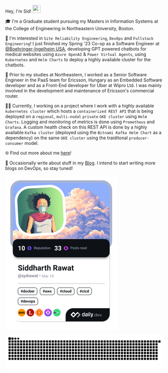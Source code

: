 Hey, I'm Sid! <img src="https://raw.githubusercontent.com/MartinHeinz/MartinHeinz/master/wave.gif" height="25px" width="25px">

:mortar_board: I'm a Graduate student pursuing my Masters in Information Systems at the College of Engineering in Northeastern University, Boston.

:monocle_face: I'm interested in `Site Reliability Engineering`, `DevOps` and `Fullstack Engineering`! I just finished my Spring '23 Co-op as a Software Engineer at [@Boehringer-Ingelheim USA](https://github.com/Boehringer-Ingelheim), developing GPT powered chatbots for medical websites using `Azure OpenAI` & `Power Virtual Agents`, using `Kubernetes` and `Helm Charts` to deploy a highly available cluster for the chatbots.

:office: Prior to my studies at Northeastern, I worked as a Senior Software Engineer in the PaaS team for Ericsson, Hungary as an Embedded Software developer and as a Front-End developer for Uber at Wipro Ltd. I was mainly involved in the development and maintenance of Ericsson's commercial router.

:technologist: Currently, I working on a project where I work with a highly available `kubernetes cluster` which hosts a `containerized REST API` that is being deployed on a `regional`, `multi-nodal` `private` `GKE cluster` using `Helm Charts`. Logging and monitoring of metrics is done using `Prometheus` and `Grafana`. A custom health check on this REST API is done by a highly available `Kafka cluster` (deployed using the `Bitnami Kafka Helm Chart` as a dependency) on the same `GKE cluster` using the traiditonal `producer-consumer` model.

:globe_with_meridians: Find out more about me [here]!

:memo: Occasionally write about stuff in my [Blog]. I intend to start writing more blogs on DevOps, so stay tuned!

<!-- Links -->

[blog]: https://sydrawat.live/blog/
[here]: https://sydrawat.live/

<a href="https://app.daily.dev/francescociulla"><img src="./devcard.png" width="356" alt="Sid's Dev Card"/></a>

<picture>
  <source media="(prefers-color-scheme: dark)" srcset="https://raw.githubusercontent.com/sydrawat01/sydrawat01/output/github-contribution-grid-snake-dark.svg">
  <source media="(prefers-color-scheme: light)" srcset="https://raw.githubusercontent.com/sydrawat01/sydrawat01/output/github-contribution-grid-snake.svg">
  <img alt="github contribution grid snake animation" src="https://raw.githubusercontent.com/sydrawat01/sydrawat01/output/github-contribution-grid-snake.svg">
</picture>
